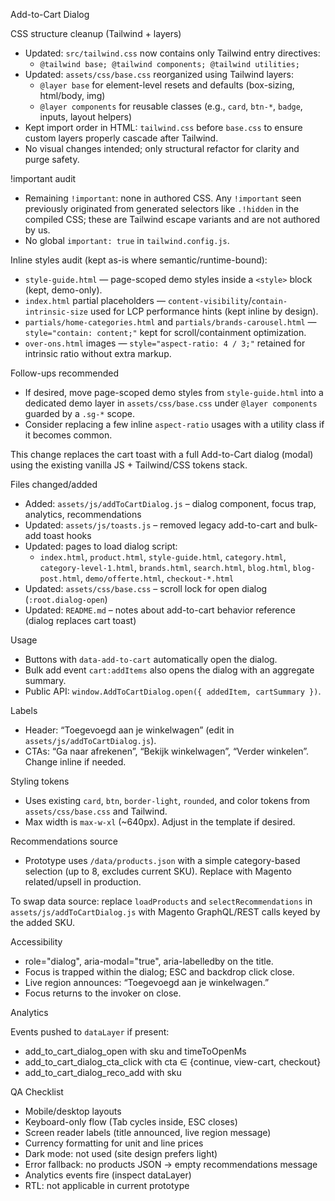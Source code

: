 Add-to-Cart Dialog

CSS structure cleanup (Tailwind + layers)

- Updated: `src/tailwind.css` now contains only Tailwind entry directives:
  - `@tailwind base; @tailwind components; @tailwind utilities;`
- Updated: `assets/css/base.css` reorganized using Tailwind layers:
  - `@layer base` for element-level resets and defaults (box-sizing, html/body, img)
  - `@layer components` for reusable classes (e.g., `card`, `btn-*`, `badge`, inputs, layout helpers)
- Kept import order in HTML: `tailwind.css` before `base.css` to ensure custom layers properly cascade after Tailwind.
- No visual changes intended; only structural refactor for clarity and purge safety.

!important audit

- Remaining `!important`: none in authored CSS. Any `!important` seen previously originated from generated selectors like `.!hidden` in the compiled CSS; these are Tailwind escape variants and are not authored by us.
- No global `important: true` in `tailwind.config.js`.

Inline styles audit (kept as-is where semantic/runtime-bound):
- `style-guide.html` — page-scoped demo styles inside a `<style>` block (kept, demo-only).
- `index.html` partial placeholders — `content-visibility`/`contain-intrinsic-size` used for LCP performance hints (kept inline by design).
- `partials/home-categories.html` and `partials/brands-carousel.html` — `style="contain: content;"` kept for scroll/containment optimization.
- `over-ons.html` images — `style="aspect-ratio: 4 / 3;"` retained for intrinsic ratio without extra markup.

Follow-ups recommended

- If desired, move page-scoped demo styles from `style-guide.html` into a dedicated demo layer in `assets/css/base.css` under `@layer components` guarded by a `.sg-*` scope.
- Consider replacing a few inline `aspect-ratio` usages with a utility class if it becomes common.

This change replaces the cart toast with a full Add-to-Cart dialog (modal) using the existing vanilla JS + Tailwind/CSS tokens stack.

Files changed/added

- Added: `assets/js/addToCartDialog.js` – dialog component, focus trap, analytics, recommendations
- Updated: `assets/js/toasts.js` – removed legacy add-to-cart and bulk-add toast hooks
- Updated: pages to load dialog script:
  - `index.html`, `product.html`, `style-guide.html`, `category.html`, `category-level-1.html`, `brands.html`, `search.html`, `blog.html`, `blog-post.html`, `demo/offerte.html`, `checkout-*.html`
- Updated: `assets/css/base.css` – scroll lock for open dialog (`:root.dialog-open`)
- Updated: `README.md` – notes about add-to-cart behavior reference (dialog replaces cart toast)

Usage

- Buttons with `data-add-to-cart` automatically open the dialog.
- Bulk add event `cart:addItems` also opens the dialog with an aggregate summary.
- Public API: `window.AddToCartDialog.open({ addedItem, cartSummary })`.

Labels

- Header: “Toegevoegd aan je winkelwagen” (edit in `assets/js/addToCartDialog.js`).
- CTAs: “Ga naar afrekenen”, “Bekijk winkelwagen”, “Verder winkelen”. Change inline if needed.

Styling tokens

- Uses existing `card`, `btn`, `border-light`, `rounded`, and color tokens from `assets/css/base.css` and Tailwind.
- Max width is `max-w-xl` (~640px). Adjust in the template if desired.

Recommendations source

- Prototype uses `/data/products.json` with a simple category-based selection (up to 8, excludes current SKU). Replace with Magento related/upsell in production.

To swap data source: replace `loadProducts` and `selectRecommendations` in `assets/js/addToCartDialog.js` with Magento GraphQL/REST calls keyed by the added SKU.

Accessibility

- role="dialog", aria-modal="true", aria-labelledby on the title.
- Focus is trapped within the dialog; ESC and backdrop click close.
- Live region announces: “Toegevoegd <naam> aan je winkelwagen.”
- Focus returns to the invoker on close.

Analytics

Events pushed to `dataLayer` if present:
- add_to_cart_dialog_open with sku and timeToOpenMs
- add_to_cart_dialog_cta_click with cta ∈ {continue, view-cart, checkout}
- add_to_cart_dialog_reco_add with sku

QA Checklist

- Mobile/desktop layouts
- Keyboard-only flow (Tab cycles inside, ESC closes)
- Screen reader labels (title announced, live region message)
- Currency formatting for unit and line prices
- Dark mode: not used (site design prefers light)
- Error fallback: no products JSON → empty recommendations message
- Analytics events fire (inspect dataLayer)
- RTL: not applicable in current prototype

